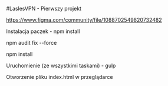 ﻿#LaslesVPN - Pierwszy projekt

https://www.figma.com/community/file/1088702549820732482

Instalacja paczek - npm install

npm audit fix --force

npm install

Uruchomienie (ze wszystkimi taskami) - gulp

Otworzenie pliku index.html w przeglądarce



